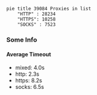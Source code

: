 
```mermaid
pie title 39084 Proxies in list
    "HTTP" : 28234
    "HTTPS": 10258
    "SOCKS" : 7523
```

### Some Info
#### Average Timeout

- mixed: 4.0s
- http: 2.3s
- https: 8.2s
- socks: 6.5s